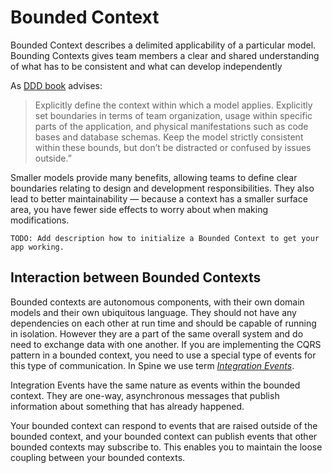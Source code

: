 # Bounded Context

Bounded Context describes a delimited applicability of a particular model. Bounding Contexts gives team members a clear and shared understanding of what has to be consistent and what can develop independently

As [DDD book](https://www.wikiwand.com/en/Domain-driven_design) advises:
>Explicitly define the context within which a model applies. Explicitly set boundaries in terms of team organization, usage
within specific parts of the application, and physical manifestations such as code bases and database schemas.
Keep the model strictly consistent within these bounds, but don’t be distracted or confused by issues outside.”

Smaller models provide many benefits, allowing teams to define clear boundaries relating to design and development responsibilities. They also lead to better maintainability — because a context has a smaller surface area, you have fewer side effects to worry about when making modifications.

`TODO: Add description how to initialize a Bounded Context to get your app working.`

## Interaction between Bounded Contexts
Bounded contexts are autonomous components, with their own domain models and their own ubiquitous language. They should not have any dependencies on each other at run time and should be capable of running in isolation. However they are a part of the same overall system and do need to exchange data with one another. If you are implementing the CQRS pattern in a bounded context, you need to use a special type of events for this type of communication. In Spine we use term [*Integration Events*](/biz-model/integration-events.md).

Integration Events have the same nature as events within the bounded context.  They are one-way, asynchronous messages that publish information about something that has already happened. 

Your bounded context can respond to events that are raised outside of the bounded context, and your bounded context can publish events that other bounded contexts may subscribe to. This enables you to maintain the loose coupling between your bounded contexts.
